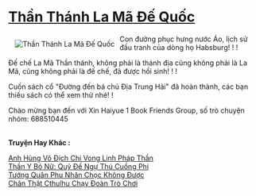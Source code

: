 <a href="https://truyenwiki.net/than-thanh-la-ma-de-quoc.35390/" title="Thần Thánh La Mã Đế Quốc"><h1>Thần Thánh La Mã Đế Quốc</h1></a><div style="display:table"><img align="right" style="float: left; padding: 10px;" src="https://truyenwiki.net/a/img/str/src/35390.jpg" alt="Thần Thánh La Mã Đế Quốc">Con đường phục hưng nước Áo, lịch sử đấu tranh của dòng họ Habsburg! ! !<p></p> Đế chế La Mã Thần thánh, không phải là thánh địa cũng không phải là La Mã, cũng không phải là đế chế, đã được hồi sinh! ! !<p></p> Cuốn sách cổ "Đường đến bá chủ Địa Trung Hải" đã hoàn thành, các bạn thiếu sách có thể xem thử nhé! !<p></p> Chào mừng bạn đến với Xin Haiyue 1 Book Friends Group, số trò chuyện nhóm: 688510445</div><p><br><b>Truyện Hay Khác :</b></p><a href="https://truyenwiki.net/anh-hung-vo-dich-chi-vong-linh-phap-than.36511/" alt="Anh Hùng Vô Địch Chi Vong Linh Pháp Thần">Anh Hùng Vô Địch Chi Vong Linh Pháp Thần</a><br/><a href="https://sangtacviet.wordpress.com/2020/10/22/than-y-bo-nu-quy-de-ngu-thu-cuong-phi/" alt="Thần Y Bỏ Nữ: Quỷ Đế Ngự Thú Cuồng Phi">Thần Y Bỏ Nữ: Quỷ Đế Ngự Thú Cuồng Phi</a><br/><a href="https://github.com/nownovels/topcv/tree/master/truyenhay/35879" alt="Tướng Quân Phu Nhân Chọc Không Được">Tướng Quân Phu Nhân Chọc Không Được</a><br/><a href="https://github.com/nownovels/topcv/tree/master/truyenhay/36726" alt="Chân Thật Cthulhu Chạy Đoàn Trò Chơi">Chân Thật Cthulhu Chạy Đoàn Trò Chơi</a><br/>